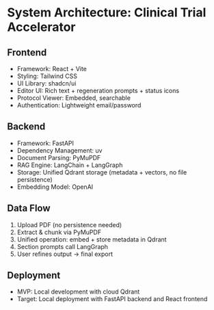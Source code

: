 # System Architecture: Clinical Trial Accelerator

## Frontend
- Framework: React + Vite
- Styling: Tailwind CSS
- UI Library: shadcn/ui
- Editor UI: Rich text + regeneration prompts + status icons
- Protocol Viewer: Embedded, searchable
- Authentication: Lightweight email/password

## Backend
- Framework: FastAPI
- Dependency Management: uv
- Document Parsing: PyMuPDF
- RAG Engine: LangChain + LangGraph
- Storage: Unified Qdrant storage (metadata + vectors, no file persistence)
- Embedding Model: OpenAI

## Data Flow
1. Upload PDF (no persistence needed)
2. Extract & chunk via PyMuPDF
3. Unified operation: embed + store metadata in Qdrant
4. Section prompts call LangGraph
5. User refines output → final export

## Deployment
- MVP: Local development with cloud Qdrant
- Target: Local deployment with FastAPI backend and React frontend

